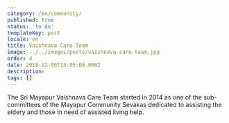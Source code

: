 ```yaml
---
category: /en/community/
published: true
status: 'to do'
templateKey: post
locale: en
title: Vaishnava Care Team
image: ../../images/posts/vaishnava-care-team.jpg
order: 4
date: 2018-12-06T15:05:09.000Z
description:
tags: []
---
```


The Sri Mayapur Vaishnava Care Team started in 2014 as one of the sub-committees of the Mayapur Community Sevakas dedicated to assisting the eldery and those in need
of assisted living help.

<tbd locale="en" url="mailto:haribol@mayapur.live"></tbd>
